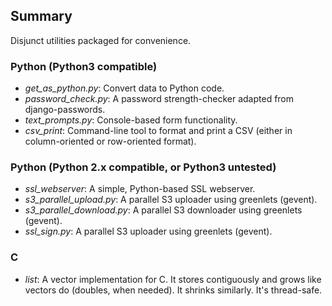 Summary
-------

Disjunct utilities packaged for convenience.


### Python (Python3 compatible)

- *get_as_python.py*: Convert data to Python code.
- *password_check.py*: A password strength-checker adapted from django-passwords.
- *text_prompts.py*: Console-based form functionality.
- *csv_print*: Command-line tool to format and print a CSV (either in column-oriented or row-oriented format).

### Python (Python 2.x compatible, or Python3 untested)

- *ssl_webserver*: A simple, Python-based SSL webserver.
- *s3_parallel_upload.py*: A parallel S3 uploader using greenlets (gevent).
- *s3_parallel_download.py*: A parallel S3 downloader using greenlets (gevent).
- *ssl_sign.py*: A parallel S3 uploader using greenlets (gevent).

### C

- *list*: A vector implementation for C. It stores contiguously and grows like 
  vectors do (doubles, when needed). It shrinks similarly. It's thread-safe.
